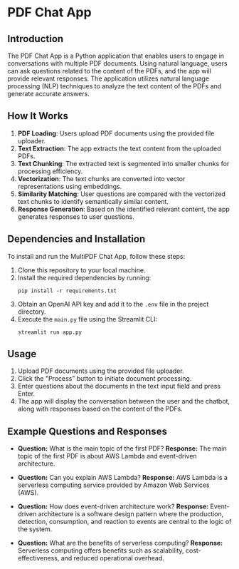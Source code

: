 # PDF Chat App

## Introduction
The PDF Chat App is a Python application that enables users to engage in conversations with multiple PDF documents. Using natural language, users can ask questions related to the content of the PDFs, and the app will provide relevant responses. The application utilizes natural language processing (NLP) techniques to analyze the text content of the PDFs and generate accurate answers.

## How It Works
1. **PDF Loading**: Users upload PDF documents using the provided file uploader.
2. **Text Extraction**: The app extracts the text content from the uploaded PDFs.
3. **Text Chunking**: The extracted text is segmented into smaller chunks for processing efficiency.
4. **Vectorization**: The text chunks are converted into vector representations using embeddings.
5. **Similarity Matching**: User questions are compared with the vectorized text chunks to identify semantically similar content.
6. **Response Generation**: Based on the identified relevant content, the app generates responses to user questions.

## Dependencies and Installation
To install and run the MultiPDF Chat App, follow these steps:

1. Clone this repository to your local machine.
2. Install the required dependencies by running:
   ```
   pip install -r requirements.txt
   ```
3. Obtain an OpenAI API key and add it to the `.env` file in the project directory.
4. Execute the `main.py` file using the Streamlit CLI:
   ```
   streamlit run app.py
   ```

## Usage
1. Upload PDF documents using the provided file uploader.
2. Click the "Process" button to initiate document processing.
3. Enter questions about the documents in the text input field and press Enter.
4. The app will display the conversation between the user and the chatbot, along with responses based on the content of the PDFs.

## Example Questions and Responses
- **Question:** What is the main topic of the first PDF?
  **Response:** The main topic of the first PDF is about AWS Lambda and event-driven architecture.

- **Question:** Can you explain AWS Lambda?
  **Response:** AWS Lambda is a serverless computing service provided by Amazon Web Services (AWS).

- **Question:** How does event-driven architecture work?
  **Response:** Event-driven architecture is a software design pattern where the production, detection, consumption, and reaction to events are central to the logic of the system.

- **Question:** What are the benefits of serverless computing?
  **Response:** Serverless computing offers benefits such as scalability, cost-effectiveness, and reduced operational overhead.

